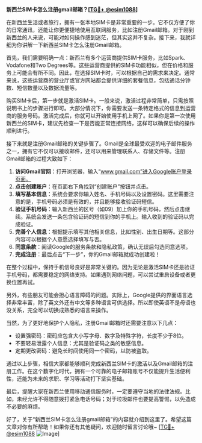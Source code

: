 **新西兰SIM卡怎么注册gmail邮箱？[[TG💪+ @esim1088](https://t.me/s/esim1088)]**

在新西兰生活或者旅行，拥有一张本地SIM卡是非常重要的一步。它不仅方便了你的日常通讯，还能让你更便捷地使用互联网服务，比如注册Gmail邮箱。对于刚到新西兰的人来说，可能对如何操作感到迷茫，但其实这并不复杂。接下来，我就详细为你讲解一下新西兰SIM卡怎么注册Gmail邮箱。

首先，我们需要明确一点：新西兰有多个运营商提供SIM卡服务，比如Spark、Vodafone和Two Degrees等。这些运营商提供的SIM卡功能相似，但在价格和服务上可能会有所不同。因此，在选择SIM卡时，可以根据自己的需求来决定。通常来说，这些运营商的营业厅或官方网站都会提供详细的套餐信息，包括通话分钟数、短信数量以及数据流量等。

购买SIM卡后，第一步就是激活SIM卡。一般来说，激活过程非常简单，只需按照说明书上的步骤进行即可。大部分情况下，你需要发送一条特定格式的信息到运营商的服务号码。激活完成后，你就可以开始使用手机上网了。如果你是第一次使用新西兰的SIM卡，建议先检查一下是否能正常连接网络，这样可以确保后续的操作顺利进行。

接下来就是注册Gmail邮箱的关键步骤了。Gmail是全球最受欢迎的电子邮件服务之一，拥有它不仅可以接收邮件，还可以用来管理联系人、存储文件等。注册Gmail邮箱的过程大致如下：

1. **访问Gmail官网**：打开浏览器，输入“www.gmail.com”进入Google账户登录页面。
2. **点击创建账户**：在页面右下角找到“创建账户”按钮并点击。
3. **填写基本信息**：系统会要求你输入姓名、手机号码以及设置密码。这里需要注意的是，手机号码必须是有效的，并且能够接收验证码短信。
4. **验证手机号码**：输入新西兰的区号（如09）加上你的手机号码，然后点击继续。系统会发送一条包含验证码的短信到你的手机上。输入收到的验证码以完成验证。
5. **完善个人信息**：根据提示填写其他相关信息，比如性别、出生日期等。这部分内容可以根据个人意愿选择填写与否。
6. **同意条款**：阅读Google的服务条款和隐私政策，确认无误后勾选同意选项。
7. **完成注册**：最后点击“下一步”，你的Gmail邮箱就成功创建啦！

在整个过程中，保持手机信号良好是非常关键的。因为无论是激活SIM卡还是验证手机号码，都需要稳定的网络支持。如果遇到网络问题，可以尝试重启设备或者更换位置再试。

另外，有些朋友可能会担心语言障碍的问题。实际上，Google提供的界面语言选择非常丰富，除了英文外还有中文等多种语言可供选择。所以即使英语不是母语也没关系，完全可以切换成熟悉的语言来操作。

当然，为了更好地保护个人隐私，注册Gmail邮箱时还需要注意以下几点：
- 设置强密码：密码应包含大小写字母、数字及特殊字符，长度不少于8位。
- 不要轻易泄露个人信息：尤其是验证码之类的敏感信息。
- 定期更改密码：避免长时间使用同一个密码，以防被盗取。

通过以上步骤，相信大家都能够顺利完成新西兰SIM卡的激活以及Gmail邮箱的注册工作。在这个数字化时代，拥有一个可靠的电子邮箱账号不仅能提升生活便利性，还能为未来的求职、学习等活动打下坚实基础。

最后，提醒大家在新西兰使用移动通信服务时，一定要遵守当地的法律法规。比如，未经允许不得随意拨打紧急电话号码；对于垃圾邮件也要提高警惕，以免造成不必要的麻烦。

好了，关于“新西兰SIM卡怎么注册gmail邮箱”的内容就介绍到这里了。希望这篇文章对你有所帮助！如果你还有其他疑问，欢迎随时留言讨论哦~ [[TG💪+ @esim1088](https://t.me/s/esim1088) ![Image](https://i.postimg.cc/4NQfJmqS/Snipaste-2025-05-13-00-14-12.png)]